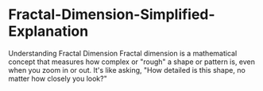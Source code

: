 # Fractal-Dimension-Simplified-Explanation
Understanding Fractal Dimension Fractal dimension is a mathematical concept that measures how complex or "rough" a shape or pattern is, even when you zoom in or out. It's like asking, "How detailed is this shape, no matter how closely you look?"
